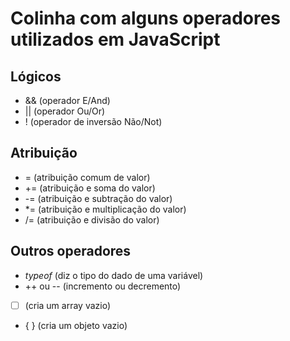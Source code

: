 # Colinha com alguns operadores utilizados em JavaScript

## Lógicos
- && (operador E/And)
- || (operador Ou/Or)
- ! (operador de inversão Não/Not)

## Atribuição
- = (atribuição comum de valor)
- += (atribuição e soma do valor)
- -= (atribuição e subtração do valor)
- *= (atribuição e multiplicação do valor)
- /= (atribuição e divisão do valor)

## Outros operadores
- _typeof_ (diz o tipo do dado de uma variável)
- ++ ou -- (incremento ou decremento)
- [ ] (cria um array vazio)
- { } (cria um objeto vazio)

